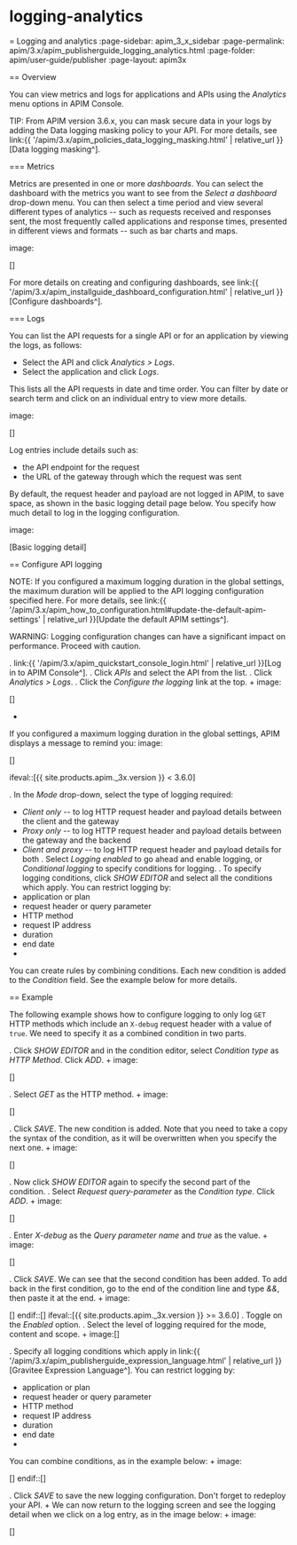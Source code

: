 # logging-analytics

\= Logging and analytics :page-sidebar: apim\_3\_x\_sidebar :page-permalink: apim/3.x/apim\_publisherguide\_logging\_analytics.html :page-folder: apim/user-guide/publisher :page-layout: apim3x

\== Overview

You can view metrics and logs for applications and APIs using the _Analytics_ menu options in APIM Console.

TIP: From APIM version 3.6.x, you can mask secure data in your logs by adding the Data logging masking policy to your API. For more details, see link:\{{ '/apim/3.x/apim\_policies\_data\_logging\_masking.html' | relative\_url \}}\[Data logging masking^].

\=== Metrics

Metrics are presented in one or more _dashboards_. You can select the dashboard with the metrics you want to see from the _Select a dashboard_ drop-down menu. You can then select a time period and view several different types of analytics -- such as requests received and responses sent, the most frequently called applications and response times, presented in different views and formats -- such as bar charts and maps.

image:

\[]

For more details on creating and configuring dashboards, see link:\{{ '/apim/3.x/apim\_installguide\_dashboard\_configuration.html' | relative\_url \}}\[Configure dashboards^].

\=== Logs

You can list the API requests for a single API or for an application by viewing the logs, as follows:

* Select the API and click _Analytics > Logs_.
* Select the application and click _Logs_.

This lists all the API requests in date and time order. You can filter by date or search term and click on an individual entry to view more details.

image:

\[]

Log entries include details such as:

* the API endpoint for the request
* the URL of the gateway through which the request was sent

By default, the request header and payload are not logged in APIM, to save space, as shown in the basic logging detail page below. You specify how much detail to log in the logging configuration.

image:

\[Basic logging detail]

\== Configure API logging

NOTE: If you configured a maximum logging duration in the global settings, the maximum duration will be applied to the API logging configuration specified here. For more details, see link:\{{ '/apim/3.x/apim\_how\_to\_configuration.html#update-the-default-apim-settings' | relative\_url \}}\[Update the default APIM settings^].

WARNING: Logging configuration changes can have a significant impact on performance. Proceed with caution.

. link:\{{ '/apim/3.x/apim\_quickstart\_console\_login.html' | relative\_url \}}\[Log in to APIM Console^]. . Click _APIs_ and select the API from the list. . Click _Analytics > Logs_. . Click the _Configure the logging_ link at the top. + image:

\[]

*

If you configured a maximum logging duration in the global settings, APIM displays a message to remind you: image:

\[]

ifeval::\[\{{ site.products.apim.\_3x.version \}} < 3.6.0]

. In the _Mode_ drop-down, select the type of logging required:

* _Client only_ -- to log HTTP request header and payload details between the client and the gateway
* _Proxy only_ -- to log HTTP request header and payload details between the gateway and the backend
* _Client and proxy_ -- to log HTTP request header and payload details for both . Select _Logging enabled_ to go ahead and enable logging, or _Conditional logging_ to specify conditions for logging. . To specify logging conditions, click _SHOW EDITOR_ and select all the conditions which apply. You can restrict logging by:
* application or plan
* request header or query parameter
* HTTP method
* request IP address
* duration
* end date
*

You can create rules by combining conditions. Each new condition is added to the _Condition_ field. See the example below for more details.

\== Example

The following example shows how to configure logging to only log `GET` HTTP methods which include an `X-debug` request header with a value of `true`. We need to specify it as a combined condition in two parts.

. Click _SHOW EDITOR_ and in the condition editor, select _Condition type_ as _HTTP Method_. Click _ADD_. + image:

\[]

. Select _GET_ as the HTTP method. + image:

\[]

. Click _SAVE_. The new condition is added. Note that you need to take a copy the syntax of the condition, as it will be overwritten when you specify the next one. + image:

\[]

. Now click _SHOW EDITOR_ again to specify the second part of the condition. . Select _Request query-parameter_ as the _Condition type_. Click _ADD_. + image:

\[]

. Enter _X-debug_ as the _Query parameter name_ and _true_ as the value. + image:

\[]

. Click _SAVE_. We can see that the second condition has been added. To add back in the first condition, go to the end of the condition line and type _&&_, then paste it at the end. + image:

\[] endif::\[] ifeval::\[\{{ site.products.apim.\_3x.version \}} >= 3.6.0] . Toggle on the _Enabled_ option. . Select the level of logging required for the mode, content and scope. + image:\[]

. Specify all logging conditions which apply in link:\{{ '/apim/3.x/apim\_publisherguide\_expression\_language.html' | relative\_url \}}\[Gravitee Expression Language^]. You can restrict logging by:

* application or plan
* request header or query parameter
* HTTP method
* request IP address
* duration
* end date
*

You can combine conditions, as in the example below: + image:

\[] endif::\[]

. Click _SAVE_ to save the new logging configuration. Don't forget to redeploy your API. + We can now return to the logging screen and see the logging detail when we click on a log entry, as in the image below: + image:

\[]
